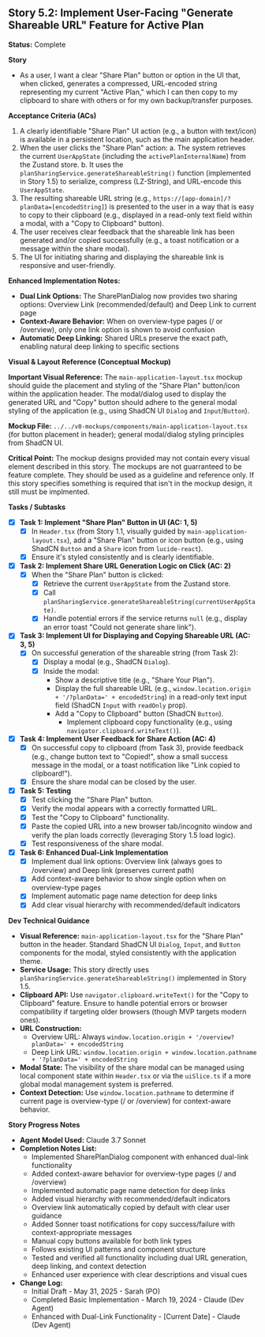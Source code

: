 ## Story 5.2: Implement User-Facing "Generate Shareable URL" Feature for Active Plan

**Status:** Complete

**Story**
- As a user, I want a clear "Share Plan" button or option in the UI that, when clicked, generates a compressed, URL-encoded string representing my current "Active Plan," which I can then copy to my clipboard to share with others or for my own backup/transfer purposes.

**Acceptance Criteria (ACs)**
1.  A clearly identifiable "Share Plan" UI action (e.g., a button with text/icon) is available in a persistent location, such as the main application header.
2.  When the user clicks the "Share Plan" action:
    a.  The system retrieves the current `UserAppState` (including the `activePlanInternalName`) from the Zustand store.
    b.  It uses the `planSharingService.generateShareableString()` function (implemented in Story 1.5) to serialize, compress (LZ-String), and URL-encode this `UserAppState`.
3.  The resulting shareable URL string (e.g., `https://[app-domain]/?planData=[encodedString]`) is presented to the user in a way that is easy to copy to their clipboard (e.g., displayed in a read-only text field within a modal, with a "Copy to Clipboard" button).
4.  The user receives clear feedback that the shareable link has been generated and/or copied successfully (e.g., a toast notification or a message within the share modal).
5.  The UI for initiating sharing and displaying the shareable link is responsive and user-friendly.

**Enhanced Implementation Notes:**
- **Dual Link Options:** The SharePlanDialog now provides two sharing options: Overview Link (recommended/default) and Deep Link to current page
- **Context-Aware Behavior:** When on overview-type pages (/ or /overview), only one link option is shown to avoid confusion
- **Automatic Deep Linking:** Shared URLs preserve the exact path, enabling natural deep linking to specific sections

**Visual & Layout Reference (Conceptual Mockup)**

**Important Visual Reference:** The `main-application-layout.tsx` mockup should guide the placement and styling of the "Share Plan" button/icon within the application header. The modal/dialog used to display the generated URL and "Copy" button should adhere to the general modal styling of the application (e.g., using ShadCN UI `Dialog` and `Input`/`Button`).

**Mockup File:** `../../v0-mockups/components/main-application-layout.tsx` (for button placement in header); general modal/dialog styling principles from ShadCN UI.

**Critical Point:** The mockup designs provided may not contain every visual element described in this story. The mockups are not guarranteed to be feature complete. They should be used as a guideline and reference only. If this story specifies something is required that isn't in the mockup design, it still must be implmented.

**Tasks / Subtasks**
- [x] **Task 1: Implement "Share Plan" Button in UI (AC: 1, 5)**
    - [x] In `Header.tsx` (from Story 1.1, visually guided by `main-application-layout.tsx`), add a "Share Plan" button or icon button (e.g., using ShadCN `Button` and a `Share` icon from `lucide-react`).
    - [x] Ensure it's styled consistently and is clearly identifiable.
- [x] **Task 2: Implement Share URL Generation Logic on Click (AC: 2)**
    - [x] When the "Share Plan" button is clicked:
        - [x] Retrieve the current `UserAppState` from the Zustand store.
        - [x] Call `planSharingService.generateShareableString(currentUserAppState)`.
        - [x] Handle potential errors if the service returns `null` (e.g., display an error toast "Could not generate share link").
- [x] **Task 3: Implement UI for Displaying and Copying Shareable URL (AC: 3, 5)**
    - [x] On successful generation of the shareable string (from Task 2):
        - [x] Display a modal (e.g., ShadCN `Dialog`).
        - [x] Inside the modal:
            - Show a descriptive title (e.g., "Share Your Plan").
            - Display the full shareable URL (e.g., `window.location.origin + '/?planData=' + encodedString`) in a read-only text input field (ShadCN `Input` with `readOnly` prop).
            - Add a "Copy to Clipboard" button (ShadCN `Button`).
                - Implement clipboard copy functionality (e.g., using `navigator.clipboard.writeText()`).
- [x] **Task 4: Implement User Feedback for Share Action (AC: 4)**
    - [x] On successful copy to clipboard (from Task 3), provide feedback (e.g., change button text to "Copied!", show a small success message in the modal, or a toast notification like "Link copied to clipboard!").
    - [x] Ensure the share modal can be closed by the user.
- [x] **Task 5: Testing**
    - [x] Test clicking the "Share Plan" button.
    - [x] Verify the modal appears with a correctly formatted URL.
    - [x] Test the "Copy to Clipboard" functionality.
    - [x] Paste the copied URL into a new browser tab/incognito window and verify the plan loads correctly (leveraging Story 1.5 load logic).
    - [x] Test responsiveness of the share modal.
- [x] **Task 6: Enhanced Dual-Link Implementation**
    - [x] Implement dual link options: Overview link (always goes to /overview) and Deep link (preserves current path)
    - [x] Add context-aware behavior to show single option when on overview-type pages
    - [x] Implement automatic page name detection for deep links
    - [x] Add clear visual hierarchy with recommended/default indicators

**Dev Technical Guidance**
-   **Visual Reference:** `main-application-layout.tsx` for the "Share Plan" button in the header. Standard ShadCN UI `Dialog`, `Input`, and `Button` components for the modal, styled consistently with the application theme.
-   **Service Usage:** This story directly uses `planSharingService.generateShareableString()` implemented in Story 1.5.
-   **Clipboard API:** Use `navigator.clipboard.writeText()` for the "Copy to Clipboard" feature. Ensure to handle potential errors or browser compatibility if targeting older browsers (though MVP targets modern ones).
-   **URL Construction:** 
    - Overview URL: Always `window.location.origin + '/overview?planData=' + encodedString`
    - Deep Link URL: `window.location.origin + window.location.pathname + '?planData=' + encodedString`
-   **Modal State:** The visibility of the share modal can be managed using local component state within `Header.tsx` or via the `uiSlice.ts` if a more global modal management system is preferred.
-   **Context Detection:** Use `window.location.pathname` to determine if current page is overview-type (/ or /overview) for context-aware behavior.

**Story Progress Notes**
* **Agent Model Used:** Claude 3.7 Sonnet
* **Completion Notes List:**
    * Implemented SharePlanDialog component with enhanced dual-link functionality
    * Added context-aware behavior for overview-type pages (/ and /overview)
    * Implemented automatic page name detection for deep links
    * Added visual hierarchy with recommended/default indicators
    * Overview link automatically copied by default with clear user guidance
    * Added Sonner toast notifications for copy success/failure with context-appropriate messages
    * Manual copy buttons available for both link types
    * Follows existing UI patterns and component structure
    * Tested and verified all functionality including dual URL generation, deep linking, and context detection
    * Enhanced user experience with clear descriptions and visual cues
* **Change Log:**
    * Initial Draft - May 31, 2025 - Sarah (PO)
    * Completed Basic Implementation - March 19, 2024 - Claude (Dev Agent)
    * Enhanced with Dual-Link Functionality - [Current Date] - Claude (Dev Agent)
